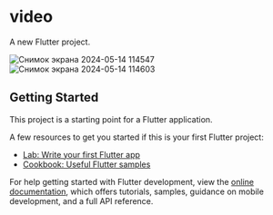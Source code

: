 # video

A new Flutter project.

![Снимок экрана 2024-05-14 114547](https://github.com/azinaaitbai/flutter_topic6/assets/144225702/e4c74157-f0df-4bf3-93c8-2b742e09ed6d)
![Снимок экрана 2024-05-14 114603](https://github.com/azinaaitbai/flutter_topic6/assets/144225702/edf5404c-ae82-4315-bf4f-07405ccf89a5)


## Getting Started

This project is a starting point for a Flutter application.

A few resources to get you started if this is your first Flutter project:

- [Lab: Write your first Flutter app](https://docs.flutter.dev/get-started/codelab)
- [Cookbook: Useful Flutter samples](https://docs.flutter.dev/cookbook)

For help getting started with Flutter development, view the
[online documentation](https://docs.flutter.dev/), which offers tutorials,
samples, guidance on mobile development, and a full API reference.
